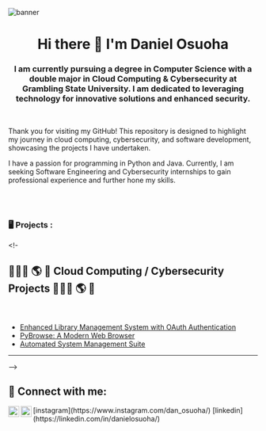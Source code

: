 

<!--
**DanielOsuoha/DanielOsuoha** is a ✨ _special_ ✨ repository because its `README.md` (this file) appears on your GitHub profile.

Here are some ideas to get you started:

- 🔭 I’m currently working on ...
- 🌱 I’m currently learning ...
- 👯 I’m looking to collaborate on ...
- 🤔 I’m looking for help with ...
- 💬 Ask me about ...
- 📫 How to reach me: ...
- 😄 Pronouns: ...
- ⚡ Fun fact: ...
-->

![banner](https://github.com/DanielOsuoha/DanielOsuoha/assets/122853068/df16838b-278b-49bc-96de-6e0c58cbe59a)


<h1 align="center">Hi there 👋 I'm Daniel Osuoha</h1>
<h3 align="center">I am currently pursuing a degree in Computer Science with a double major in Cloud Computing & Cybersecurity at Grambling State University. I am dedicated to leveraging technology for innovative solutions and enhanced security.</h3>

 <br />

Thank you for visiting my GitHub! This repository is designed to highlight my journey in cloud computing, cybersecurity, and software development, showcasing the projects I have undertaken.

I have a passion for programming in Python and Java. Currently, I am seeking Software Engineering and Cybersecurity internships to gain professional experience and further hone my skills.

 <br />
 <br />

<h3>🖥️ Projects :</h2>

<div>

<!-<h2>👨🏻‍💻 🌎 🔐 Cloud Computing / Cybersecurity Projects 👨🏻‍💻 🌎 🔐</h2>
 <br />
  

  - [Enhanced Library Management System with OAuth Authentication](https://github.com/DanielOsuoha/library-management-system)
  - [PyBrowse: A Modern Web Browser](https://github.com/DanielOsuoha/PyBrowse)
  - [Automated System Management Suite](https://github.com/DanielOsuoha/Automated-System-Management-Suite)
---
  -->
 <br />


<h2> 🤳 Connect with me:</h2>
<img align="left" alt="DanielOsuoha | LinkedIn" width="22px" src="https://cdn.jsdelivr.net/npm/simple-icons@v3/icons/linkedin.svg"/>
<img align="left" alt="DanielOsuoha | Instagram" width="22px" src="https://cdn.jsdelivr.net/npm/simple-icons@v3/icons/instagram.svg"/>
[instagram](https://www.instagram.com/dan_osuoha/)
[linkedin](https://linkedin.com/in/danielosuoha/)
